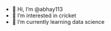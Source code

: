 - 👋 Hi, I’m @abhay113
- 👀 I’m interested in cricket
- 🌱 I’m currently learning data science

<!---
abhay113/abhay113 is a ✨ special ✨ repository because its `README.md` (this file) appears on your GitHub profile.
You can click the Preview link to take a look at your changes.
--->
